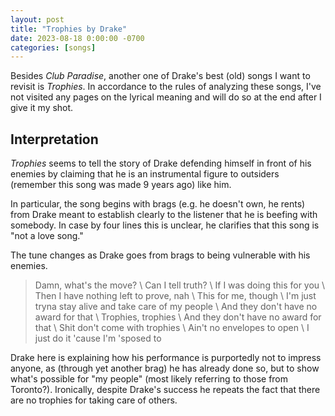 ```yaml
---
layout: post
title: "Trophies by Drake"
date: 2023-08-18 0:00:00 -0700
categories: [songs]
---
```


Besides _Club Paradise_, another one of Drake's best (old) songs I want to revisit is _Trophies_. In accordance to the rules of analyzing these songs, I've not visited any pages on the lyrical meaning and will do so at the end after I give it my shot.

## Interpretation

_Trophies_ seems to tell the story of Drake defending himself in front of his enemies by claiming that he is an instrumental figure to outsiders (remember this song was made 9 years ago) like him.

In particular, the song begins with brags (e.g. he doesn't own, he rents) from Drake meant to establish clearly to the listener that he is beefing with somebody. In case by four lines this is unclear, he clarifies that this song is "not a love song."

The tune changes as Drake goes from brags to being vulnerable with his enemies.

> Damn, what's the move? \\
> Can I tell truth? \\
> If I was doing this for you \\
> Then I have nothing left to prove, nah \\
> This for me, though \\
> I'm just tryna stay alive and take care of my people \\
> And they don't have no award for that \\
> Trophies, trophies \\
> And they don't have no award for that \\
> Shit don't come with trophies \\
> Ain't no envelopes to open \\
> I just do it 'cause I'm 'sposed to

Drake here is explaining how his performance is purportedly not to impress anyone, as (through yet another brag) he has already done so, but to show what's possible for "my people" (most likely referring to those from Toronto?). Ironically, despite Drake's success he repeats the fact that there are no trophies for taking care of others.
